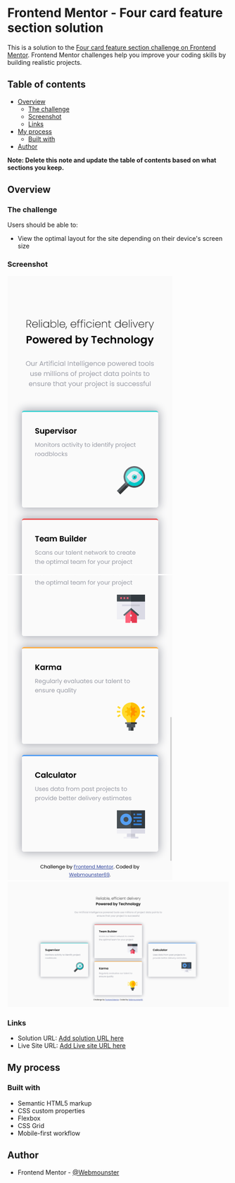 # Frontend Mentor - Four card feature section solution

This is a solution to the [Four card feature section challenge on Frontend Mentor](https://www.frontendmentor.io/challenges/four-card-feature-section-weK1eFYK). Frontend Mentor challenges help you improve your coding skills by building realistic projects.

## Table of contents

-   [Overview](#overview)
    -   [The challenge](#the-challenge)
    -   [Screenshot](#screenshot)
    -   [Links](#links)
-   [My process](#my-process)
    -   [Built with](#built-with)
-   [Author](#author)

**Note: Delete this note and update the table of contents based on what sections you keep.**

## Overview

### The challenge

Users should be able to:

-   View the optimal layout for the site depending on their device's screen size

### Screenshot

![](./images/capturas/Captura-Mobile1.png)
![](./images/capturas/Captura-Mobile2.png)
![](./images/capturas/Captura-Desktop.png)

### Links

-   Solution URL: [Add solution URL here](https://github.com/Webmounster/Four-card-feature-section)
-   Live Site URL: [Add Live site URL here](https://webmounster.github.io/Four-card-feature-section/)

## My process

### Built with

-   Semantic HTML5 markup
-   CSS custom properties
-   Flexbox
-   CSS Grid
-   Mobile-first workflow

## Author

-   Frontend Mentor - [@Webmounster](https://www.frontendmentor.io/profile/Webmounster)
